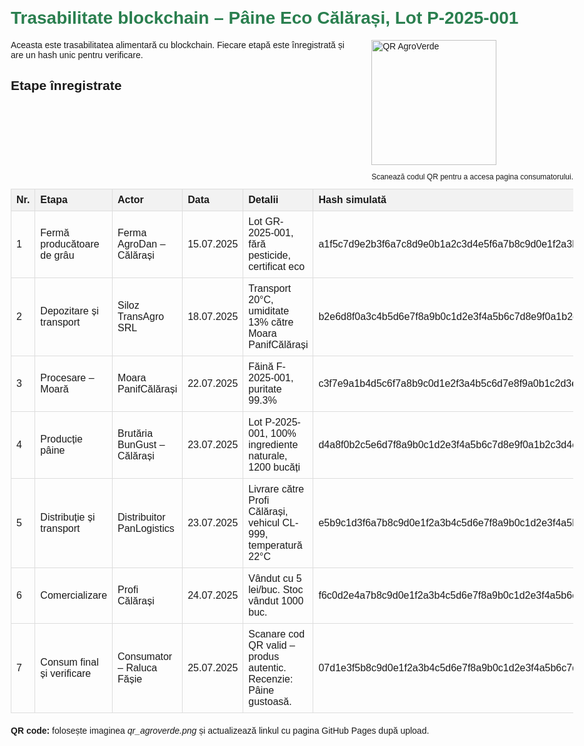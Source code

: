 
<!doctype html>
<html lang="ro">
<head>
<meta charset="utf-8">
<meta name="viewport" content="width=device-width,initial-scale=1">
<title>Trasabilitate – Pâine Eco Călărași</title>
<style>
body {font-family: Arial, Helvetica, sans-serif; max-width:900px; margin:20px auto; padding:10px;}
h1 {color:#2a7f4f;}
table {width:100%; border-collapse:collapse; margin-top:20px;}
th, td {border:1px solid #ddd; padding:8px; text-align:left;}
th {background:#f2f2f2;}
.qr {float:right; margin-left:20px;}
</style>
</head>
<body>
<h1>Trasabilitate blockchain – Pâine Eco Călărași, Lot P-2025-001</h1>
<div class='qr'>
  <img alt='QR AgroVerde' src='qr_agroverde.png' width='200' height='200'>
  <p style='font-size:12px'>Scanează codul QR pentru a accesa pagina consumatorului.</p>
</div>
<p>Aceasta este trasabilitatea alimentară cu blockchain. Fiecare etapă este înregistrată și are un hash unic pentru verificare.</p>

<h2>Etape înregistrate</h2>
<table>
<thead>
<tr><th>Nr.</th><th>Etapa</th><th>Actor</th><th>Data</th><th>Detalii</th><th>Hash simulată</th></tr>
</thead>
<tbody>
<tr><td>1</td><td>Fermă producătoare de grâu</td><td>Ferma AgroDan – Călărași</td><td>15.07.2025</td><td>Lot GR-2025-001, fără pesticide, certificat eco</td><td>a1f5c7d9e2b3f6a7c8d9e0b1a2c3d4e5f6a7b8c9d0e1f2a3b4c5d6e7f8a9b0c1</td></tr>
<tr><td>2</td><td>Depozitare și transport</td><td>Siloz TransAgro SRL</td><td>18.07.2025</td><td>Transport 20°C, umiditate 13% către Moara PanifCălărași</td><td>b2e6d8f0a3c4b5d6e7f8a9b0c1d2e3f4a5b6c7d8e9f0a1b2c3d4e5f6a7b8c9d0</td></tr>
<tr><td>3</td><td>Procesare – Moară</td><td>Moara PanifCălărași</td><td>22.07.2025</td><td>Făină F-2025-001, puritate 99.3%</td><td>c3f7e9a1b4d5c6f7a8b9c0d1e2f3a4b5c6d7e8f9a0b1c2d3e4f5a6b7c8d9e0f1</td></tr>
<tr><td>4</td><td>Producție pâine</td><td>Brutăria BunGust – Călărași</td><td>23.07.2025</td><td>Lot P-2025-001, 100% ingrediente naturale, 1200 bucăți</td><td>d4a8f0b2c5e6d7f8a9b0c1d2e3f4a5b6c7d8e9f0a1b2c3d4e5f6a7b8c9d0e1f2</td></tr>
<tr><td>5</td><td>Distribuție și transport</td><td>Distribuitor PanLogistics</td><td>23.07.2025</td><td>Livrare către Profi Călărași, vehicul CL-999, temperatură 22°C</td><td>e5b9c1d3f6a7b8c9d0e1f2a3b4c5d6e7f8a9b0c1d2e3f4a5b6c7d8e9f0a1b2c3</td></tr>
<tr><td>6</td><td>Comercializare</td><td>Profi Călărași</td><td>24.07.2025</td><td>Vândut cu 5 lei/buc. Stoc vândut 1000 buc.</td><td>f6c0d2e4a7b8c9d0e1f2a3b4c5d6e7f8a9b0c1d2e3f4a5b6c7d8e9f0a1b2c3d4</td></tr>
<tr><td>7</td><td>Consum final și verificare</td><td>Consumator – Raluca Fășie</td><td>25.07.2025</td><td>Scanare cod QR valid – produs autentic. Recenzie: Pâine gustoasă.</td><td>07d1e3f5b8c9d0e1f2a3b4c5d6e7f8a9b0c1d2e3f4a5b6c7d8e9f0a1b2c3d4e5</td></tr>
</tbody>
</table>

<p style="margin-top:20px"><strong>QR code:</strong> folosește imaginea <em>qr_agroverde.png</em> și actualizează linkul cu pagina GitHub Pages după upload.</p>
</body>
</html>
